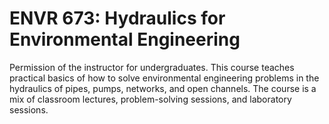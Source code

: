 # ENVR 673: Hydraulics for Environmental Engineering

Permission of the instructor for undergraduates. This course teaches practical basics of how to solve environmental engineering problems in the hydraulics of pipes, pumps, networks, and open channels. The course is a mix of classroom lectures, problem-solving sessions, and laboratory sessions.